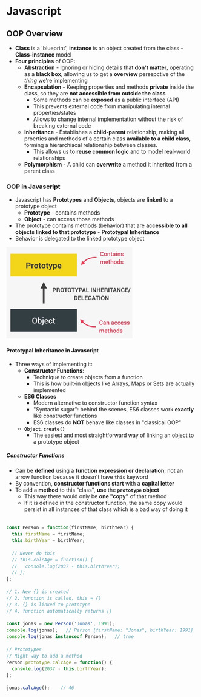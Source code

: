 # **Javascript**

## **OOP Overview**

* **Class** is a 'blueprint', **instance** is an object created from the class - **Class-instance** model
* **Four principles** of OOP:
  * **Abstraction** - Ignoring or hiding details that **don't matter**, operating as a **black box**, allowing us to get a **overview** persepctive of the *thing* we're implementing
  * **Encapsulation** - Keeping properties and methods **private** inside the class, so they are **not accessible from outside the class**
    * Some methods can be **exposed** as a public interface (API)
    * This prevents external code from manipulating internal properties/states
    * Allows to change internal implementation without the risk of breaking external code
  * **Inheritance** - Establishes a **child-parent** relationship, making all proerties and methods of a certain class **available to a child class**, forming a hierarchiacal relationship between classes.
    * This allows us to **reuse common logic** and to model real-world relationships
  * **Polymorphism** - A child can **overwrite** a method it inherited from a parent class

### **OOP in Javascript**

* Javascript has **Prototypes** and **Objects**, objects are **linked** to a prototype object
  * **Prototype** - contains methods
  * **Object** - can access those methods
* The prototype contains methods (behavior) that are **accessible to all objects linked to that prototype** - **Prototypal Inheritance**
* Behavior is delegated to the linked prototype object

![Prototypal Inheritance](/javascript/images/prototypal-inheritance.png)

#### **Prototypal Inheritance in Javascript**

* Three ways of implementing it:
  * **Constructor Functions**:
    * Technique to create objects from a function
    * This is how built-in objects like Arrays, Maps or Sets are actually implemented
  * **ES6 Classes**
    * Modern alternative to constructor function syntax
    * "Syntactic sugar": behind the scenes, ES6 classes work **exactly** like constructor functions
    * ES6 classes do **NOT** behave like classes in "classical OOP"
  * **`Object.create()`**
    * The easiest and most straightforward way of linking an object to a prototype object

##### **Constructor Functions**

* Can be **defined** using a **function expression or declaration**, not an arrow function because it doesn't have `this` keyword
* By convention, **constructor functions start** with a **capital letter**
* To add a **method** to this "class", **use** the **`prototype` object**
  * This way there would only be **one "copy"** of that method
  * If it is defined in the constructor function, the same copy would persist in all instances of that class which is a bad way of doing it

```javascript

const Person = function(firstName, birthYear) {
  this.firstName = firstName;
  this.birthYear = birthYear;

  // Never do this
  // this.calcAge = function() {
  //   console.log(2037 - this.birthYear);
  // };
};

// 1. New {} is created
// 2. function is called, this = {}
// 3. {} is linked to prototype
// 4. function automatically returns {}

const jonas = new Person('Jonas', 1991);
console.log(jonas);   // Person {firstName: "Jonas", birthYear: 1991}
console.log(jonas instanceof Person);   // true

// Prototypes
// Right way to add a method
Person.prototype.calcAge = function() {
  console.log(2037 - this.birthYear);
};

jonas.calcAge();    // 46
```